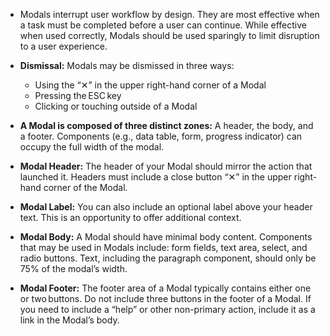 - Modals interrupt user workflow by design. They are most effective when a task must be completed before a user can continue. While effective when used correctly, Modals should be used sparingly to limit disruption to a user experience.

- **Dismissal:** Modals may be dismissed in three ways:

  - Using the “✕” in the upper right-hand corner of a Modal
  - Pressing the ESC key
  - Clicking or touching outside of a Modal

- **A Modal is composed of three distinct zones:** A header, the body, and a footer. Components (e.g., data table, form, progress indicator) can occupy the full width of the modal.

- **Modal Header:** The header of your Modal should mirror the action that launched it. Headers must include a close button “✕” in the upper right-hand corner of the Modal.

- **Modal Label:** You can also include an optional label above your header text. This is an opportunity to offer additional context.

- **Modal Body:** A Modal should have minimal body content. Components that may be used in Modals include: form fields, text area, select, and radio buttons. Text, including the paragraph component, should only be 75% of the modal’s width.

- **Modal Footer:** The footer area of a Modal typically contains either one or two buttons. Do not include three buttons in the footer of a Modal. If you need to include a “help” or other non-primary action, include it as a link in the Modal’s body.

